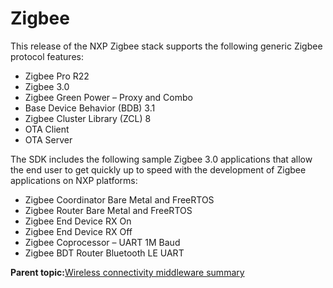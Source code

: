 # Zigbee

This release of the NXP Zigbee stack supports the following generic Zigbee protocol features:

-   Zigbee Pro R22
-   Zigbee 3.0
-   Zigbee Green Power – Proxy and Combo
-   Base Device Behavior \(BDB\) 3.1
-   Zigbee Cluster Library \(ZCL\) 8
-   OTA Client
-   OTA Server

The SDK includes the following sample Zigbee 3.0 applications that allow the end user to get quickly up to speed with the development of Zigbee applications on NXP platforms:

-   Zigbee Coordinator Bare Metal and FreeRTOS
-   Zigbee Router Bare Metal and FreeRTOS
-   Zigbee End Device RX On
-   Zigbee End Device RX Off
-   Zigbee Coprocessor – UART 1M Baud
-   Zigbee BDT Router Bluetooth LE UART

**Parent topic:**[Wireless connectivity middleware summary](../topics/wireless_connectivity_middleware_summary.md)


